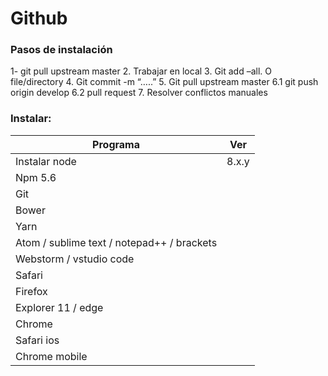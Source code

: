 # Github

### Pasos de instalación

1- git pull upstream master
2. Trabajar en local
3. Git add –all. O file/directory
4. Git commit -m “…..”
5. Git pull upstream master
6.1 git push origin develop
6.2 pull request
7. Resolver conflictos manuales

### Instalar:
| Programa | Ver |
| ------ | ------ |
|Instalar node |8.x.y|
|Npm 5.6||
|Git|
|Bower||
|Yarn||
|Atom / sublime text / notepad++ / brackets||
|Webstorm / vstudio code||
|Safari||
|Firefox||
|Explorer 11 / edge||
|Chrome||
|Safari ios||
|Chrome mobile||
